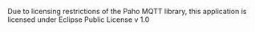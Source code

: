 Due to licensing restrictions of the Paho MQTT library, this application is licensed under Eclipse Public License v 1.0